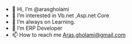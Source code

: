 - 👋 Hi, I’m @arasgholami
- 👀 I’m interested in Vb.net ,Asp.net Core
- 🌱 I’m always on Learning.
- 💞️ I’m ERP Developer
- 📫 How to reach me Aras.gholami@gmail.com

<!---
arasgholami/arasgholami is a ✨ special ✨ repository because its `README.md` (this file) appears on your GitHub profile.
You can click the Preview link to take a look at your changes.
--->
